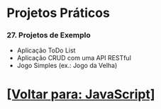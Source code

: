 # Projetos Práticos

### 27. Projetos de Exemplo

- Aplicação ToDo List
- Aplicação CRUD com uma API RESTful
- Jogo Simples (ex.: Jogo da Velha)

# [[Voltar para: JavaScript]](../javascript.md)